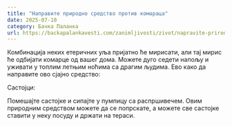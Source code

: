```yaml
---
title: "Направите природно средство против комараца"
date: 2025-07-10
category: Бачка Паланка
url: https://backapalankavesti.com/zanimljivosti/zivot/napravite-prirodno-sredstvo-protiv-komaraca/
---
```


Комбинација неких етеричних уља пријатно ће мирисати, али тај мирис ће одбијати комарце од вашег дома. Можете дуго седети напољу и уживати у топлим летњим ноћима са драгим људима. Ево како да направите ово сјајно средство:

Састојци:

Помешајте састојке и сипајте у пумпицу са распршивечем. Овим природним средством можете да се попрскате, а можете све састојке ставити у неку посуду и држати на тераси.
